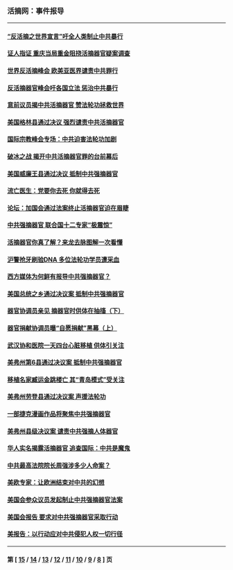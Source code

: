### 活摘网：事件报导
---
#### [“反活摘之世界宣言”吁全人类制止中共暴行](../../pages/nf5877/n13259730.md?09300430) 
#### [证人指证 重庆当局重金阻挠活摘器官疑案调查](../../pages/nf5877/n13259127.md?09300430) 
#### [世界反活摘峰会 欧美亚医界谴责中共罪行](../../pages/nf5877/n13253550.md?09300430) 
#### [反活摘器官峰会吁各国立法 惩治中共暴行](../../pages/nf5877/n13245052.md?09300430) 
#### [意前议员揭中共活摘器官 赞法轮功拯救世界](../../pages/nf5877/n13203445.md?09300430) 
#### [美国格林县通过决议 强烈谴责中共活摘器官](../../pages/nf5877/n13119367.md?09300430) 
#### [国际宗教峰会专场：中共迫害法轮功加剧](../../pages/nf5877/n13088279.md?09300430) 
#### [破冰之战 揭开中共活摘器官罪的台前幕后](../../pages/nf5877/n13082457.md?09300430) 
#### [美国威廉王县通过决议 抵制中共强摘器官](../../pages/nf5877/n13056521.md?09300430) 
#### [流亡医生：党要你去死 你就得去死](../../pages/nf5877/n13052835.md?09300430) 
#### [论坛：加国会通过法案终止活摘器官迫在眉睫](../../pages/nf5877/n13029839.md?09300430) 
#### [中共强摘器官 联合国十二专家“极震惊”](../../pages/nf5877/n13024313.md?09300430) 
#### [活摘器官你真了解？来龙去脉图解一次看懂](../../pages/nf5877/n13013820.md?09300430) 
#### [沪警抢牙刷验DNA 多位法轮功学员遭采血](../../pages/nf5877/n12969218.md?09300430) 
#### [西方媒体为何鲜有报导中共强摘器官？](../../pages/nf5877/n12932034.md?09300430) 
#### [美国总统之乡通过决议案 抵制中共强摘器官](../../pages/nf5877/n12908242.md?09300430) 
#### [器官协调员亲见 摘器官时供体在抽搐（下）](../../pages/nf5877/n12898622.md?09300430) 
#### [器官捐献协调员曝“自愿捐献”黑幕（上）](../../pages/nf5877/n12878830.md?09300430) 
#### [武汉协和医院一天四台心脏移植 供体引关注](../../pages/nf5877/n12863175.md?09300430) 
#### [美弗州第6县通过决议案 抵制中共强摘器官](../../pages/nf5877/n12805218.md?09300430) 
#### [移植名家臧运金跳楼亡 其“青岛模式”受关注](../../pages/nf5877/n12803746.md?09300430) 
#### [美弗州劳登县通过决议案 声援法轮功](../../pages/nf5877/n12785715.md?09300430) 
#### [一部捷克漫画作品将聚焦中共强摘器官](../../pages/nf5877/n12785954.md?09300430) 
#### [美弗州县级决议案 谴责中共强摘人体器官](../../pages/nf5877/n12721290.md?09300430) 
#### [华人实名揭露活摘器官 追查国际：中共是魔鬼](../../pages/nf5877/n12691724.md?09300430) 
#### [中共最高法院院长周强涉多少人命案？](../../pages/nf5877/n12678074.md?09300430) 
#### [美欧专家：让欧洲结束对中共的幻想](../../pages/nf5877/n12652921.md?09300430) 
#### [美国会参众议员发起制止中共强摘器官法案](../../pages/nf5877/n12627668.md?09300430) 
#### [美国会报告 要求对中共强摘器官采取行动](../../pages/nf5877/n12448233.md?09300430) 
#### [美报告：以行动应对中共侵犯人权一切行径](../../pages/nf5877/n12443204.md?09300430) 

---
#### 第 [ [15](./15.md?09300430) / [14](./14.md?09300430) / [13](./13.md?09300430) / [12](./12.md?09300430) / [11](./11.md?09300430) / [10](./10.md?09300430) / [9](./9.md?09300430) / [8](./8.md?09300430) ] 页
